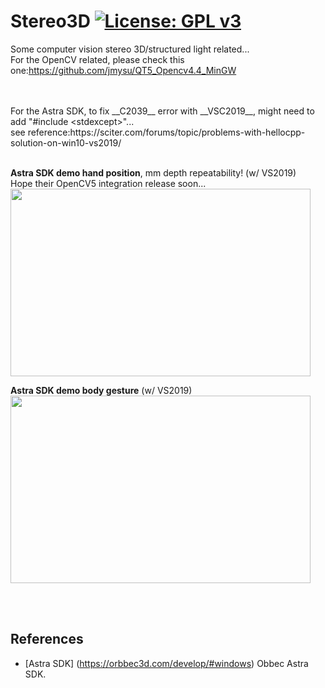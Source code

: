 # Stereo3D [![License: GPL v3](https://img.shields.io/badge/License-GPLv3-blue.svg)](https://www.gnu.org/licenses/gpl-3.0)<br>
Some computer vision stereo 3D/structured light related...<br>
For the OpenCV related, please check this one:https://github.com/jmysu/QT5_Opencv4.4_MinGW

<br>
<br>
For the Astra SDK, to fix __C2039__ error with __VSC2019__, might need to add "#include &lt;stdexcept&gt;"...<br>
see reference:https://sciter.com/forums/topic/problems-with-hellocpp-solution-on-win10-vs2019/

<br>
<br>

__Astra SDK demo hand position__, mm depth repeatability! (w/ VS2019)<br>
Hope their OpenCV5 integration release soon...<br>
<img src="pic/Astra3D_Hand.gif" width=480 height=300/> <br>

__Astra SDK demo body gesture__ (w/ VS2019)<br>
<img src="pic/Astra3D_Body.gif" width=480 height=300/>

<br><br>


## References
  - [Astra SDK] (https://orbbec3d.com/develop/#windows) Obbec Astra SDK.

